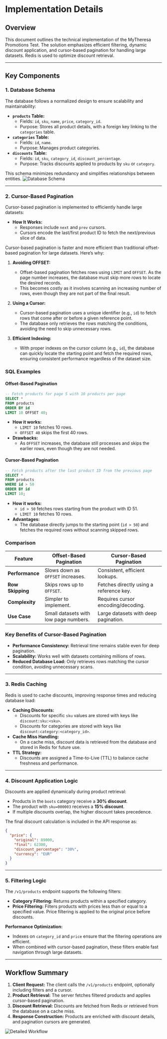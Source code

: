 # Implementation Details

## Overview

This document outlines the technical implementation of the MyTheresa Promotions Test. The solution emphasizes efficient filtering, dynamic discount application, and cursor-based pagination for handling large datasets. Redis is used to optimize discount retrieval.

---

## Key Components

### 1. **Database Schema**
The database follows a normalized design to ensure scalability and maintainability:
- **`products` Table:**
  - Fields: `id`, `sku`, `name`, `price`, `category_id`.
  - Purpose: Stores all product details, with a foreign key linking to the `categories` table.
- **`categories` Table:**
  - Fields: `id`, `name`.
  - Purpose: Manages product categories.
- **`discounts` Table:**
  - Fields: `id`, `sku`, `category_id`, `discount_percentage`.
  - Purpose: Tracks discounts applied to products by `sku` or `category`.

This schema minimizes redundancy and simplifies relationships between entities.
![Database Schema](assets/db_schema.png)


---

### 2. **Cursor-Based Pagination**
Cursor-based pagination is implemented to efficiently handle large datasets:
- **How It Works:**
  - Responses include `next` and `prev` cursors.
  - Cursors encode the last/first product ID to fetch the next/previous slice of data.

Cursor-based pagination is faster and more efficient than traditional offset-based pagination for large datasets. Here’s why:

1. **Avoiding OFFSET:**
   - Offset-based pagination fetches rows using `LIMIT` and `OFFSET`. As the page number increases, the database must skip more rows to locate the desired records.
   - This becomes costly as it involves scanning an increasing number of rows, even though they are not part of the final result.

2. **Using a Cursor:**
   - Cursor-based pagination uses a unique identifier (e.g., `id`) to fetch rows that come after or before a given reference point.
   - The database only retrieves the rows matching the conditions, avoiding the need to skip unnecessary rows.

3. **Efficient Indexing:**
   - With proper indexes on the cursor column (e.g., `id`), the database can quickly locate the starting point and fetch the required rows, ensuring consistent performance regardless of the dataset size.

### SQL Examples

#### Offset-Based Pagination
```sql
-- Fetch products for page 5 with 10 products per page
SELECT * 
FROM products
ORDER BY id
LIMIT 10 OFFSET 40;
```
- **How it works:**
  - `LIMIT 10` fetches 10 rows.
  - `OFFSET 40` skips the first 40 rows.
- **Drawbacks:**
  - As `OFFSET` increases, the database still processes and skips the earlier rows, even though they are not needed.

#### Cursor-Based Pagination
```sql
-- Fetch products after the last product ID from the previous page
SELECT * 
FROM products
WHERE id > 50
ORDER BY id
LIMIT 10;
```
- **How it works:**
  - `id > 50` fetches rows starting from the product with ID 51.
  - `LIMIT 10` fetches 10 rows.
- **Advantages:**
  - The database directly jumps to the starting point (`id > 50`) and fetches the required rows without scanning skipped rows.

### Comparison

| Feature                  | Offset-Based Pagination                | Cursor-Based Pagination                |
|--------------------------|-----------------------------------------|-----------------------------------------|
| **Performance**          | Slows down as `OFFSET` increases.       | Consistent, efficient lookups.          |
| **Row Skipping**         | Skips rows up to `OFFSET`.              | Fetches directly using a reference key. |
| **Complexity**           | Simpler to implement.                   | Requires cursor encoding/decoding.      |
| **Use Case**             | Small datasets with low page numbers.   | Large datasets with deep pagination.    |

### Key Benefits of Cursor-Based Pagination
- **Performance Consistency:** Retrieval time remains stable even for deep pagination.
- **Scalability:** Works well with datasets containing millions of rows.
- **Reduced Database Load:** Only retrieves rows matching the cursor condition, avoiding unnecessary scans.

---

### 3. **Redis Caching**
Redis is used to cache discounts, improving response times and reducing database load:
- **Caching Discounts:**
  - Discounts for specific `sku` values are stored with keys like `discount:sku:<sku>`.
  - Discounts for categories are stored with keys like `discount:category:<category_id>`.
- **Cache Miss Handling:**
  - On a cache miss, discount data is retrieved from the database and stored in Redis for future use.
- **TTL Strategy:**
  - Discounts are assigned a Time-to-Live (TTL) to balance cache freshness and performance.

---

### 4. **Discount Application Logic**
Discounts are applied dynamically during product retrieval:
- Products in the `boots` category receive a **30% discount**.
- The product with `sku=000003` receives a **15% discount**.
- If multiple discounts overlap, the higher discount takes precedence.

The final discount calculation is included in the API response as:
```json
{
  "price": {
    "original": 89000,
    "final": 62300,
    "discount_percentage": "30%",
    "currency": "EUR"
  }
}
```

---

### 5. **Filtering Logic**
The `/v1/products` endpoint supports the following filters:
- **Category Filtering:** Returns products within a specified category.
- **Price Filtering:** Filters products with prices less than or equal to a specified value. Price filtering is applied to the original price before discounts.

**Performance Optimization:**
   - Indexes on `category_id` and `price` ensure that the filtering operations are efficient.
   - When combined with cursor-based pagination, these filters enable fast navigation through large datasets.

---

## Workflow Summary
1. **Client Request:** The client calls the `/v1/products` endpoint, optionally including filters and a cursor.
2. **Product Retrieval:** The server fetches filtered products and applies cursor-based pagination.
3. **Discount Retrieval:** Discounts are fetched from Redis or retrieved from the database on a cache miss.
4. **Response Construction:** Products are enriched with discount details, and pagination cursors are generated.

![Detailed Workflow](assets/detailed_workflow_diagram.png)